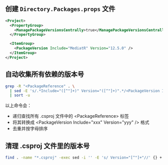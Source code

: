 ## 创建 `Directory.Packages.props` 文件

``` xml
<Project>
  <PropertyGroup>
    <ManagePackageVersionsCentrally>true</ManagePackageVersionsCentrally>
  </PropertyGroup>

  <ItemGroup>
    <PackageVersion Include="MediatR" Version="12.5.0" />
  </ItemGroup>
</Project>
```

## 自动收集所有依赖的版本号

``` bash
grep -R "<PackageReference" . \
  | sed -E 's/.*Include="([^"]+)" Version="([^"]+)".*/<PackageVersion Include="\1" Version="\2" \/>/' \
  | sort -u
```
以上命令会：
- 递归查找所有 .csproj 文件中的 \<PackageReference> 标签
- 将其转换成 \<PackageVersion Include="xxx" Version="yyy" /> 格式
- 去重并按字母排序
## 清理 .csproj 文件里的版本号

``` bash
find . -name "*.csproj" -exec sed -i '' -E 's/ Version="[^"]+"//' {} +
```
